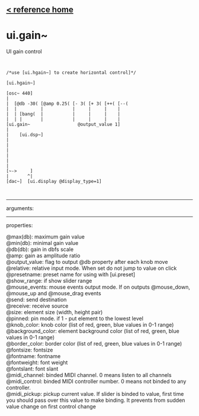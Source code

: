 [< reference home](ceammc_lib.html)
---

# ui.gain~


UI gain control

```


/*use [ui.hgain~] to create horizontal control]*/

[ui.hgain~]

[osc~ 440]
|
|  [@db -30( [@amp 0.25( [- 3( [+ 3( [++( [--(
|  |         |           |     |     |    |
|  | [bang(  |           |     |     |    |
|  | |       |           |     |     |    |
[ui.gain~                  @output_value 1]
|
|    [ui.dsp~]
|
|
|
|
|
|
[~->     ]
|       ^|
[dac~]  [ui.display @display_type=1]

            
```

---
arguments:


---
properties:

@max(db): maximum gain value<br>
@min(db): minimal gain value<br>
@db(db): gain in dbfs
            scale<br>
@amp: gain as amplitude ratio<br>
@output_value: flag to output @db
            property after each knob move<br>
@relative: relative input mode. When
            set do not jump to value on click<br>
@presetname: preset name for using with
            [ui.preset]<br>
@show_range: if show slider
            range<br>
@mouse_events: mouse events output
            mode. If on outputs @mouse_down, @mouse_up and @mouse_drag events<br>
@send: send destination<br>
@receive: receive source<br>
@size: element size (width, height
            pair)<br>
@pinned: pin mode. if 1 - put element
            to the lowest level<br>
@knob_color: knob color (list of red,
            green, blue values in 0-1 range)<br>
@background_color: element
            background color (list of red, green, blue values in 0-1 range)<br>
@border_color: border color (list
            of red, green, blue values in 0-1 range)<br>
@fontsize: 
            fontsize<br>
@fontname: fontname<br>
@fontweight: font
            weight<br>
@fontslant: font
            slant<br>
@midi_channel: binded
            MIDI channel. 0 means listen to all channels<br>
@midi_control: 
            binded MIDI controller number. 0 means not binded to any controller.<br>
@midi_pickup: pickup current value.
            If slider is binded to value, first time you should pass over this value to make
            binding. It prevents from sudden value change on first control change<br>

